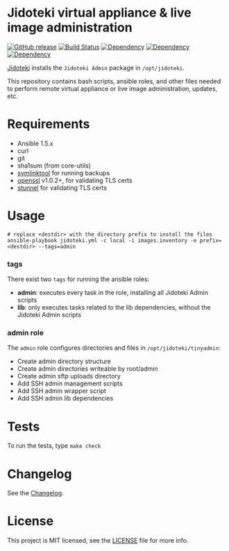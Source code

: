# Jidoteki virtual appliance & live image administration

[![GitHub release](https://img.shields.io/github/release/unscramble/jidoteki-admin.svg)](https://jidoteki.com) [![Build Status](https://travis-ci.org/unscramble/jidoteki-admin.svg?branch=master)](https://travis-ci.org/unscramble/jidoteki-admin)  [![Dependency](https://img.shields.io/badge/[deps]&#32;picolisp--semver-v0.10.0-ff69b4.svg)](https://github.com/aw/picolisp-semver) [![Dependency](https://img.shields.io/badge/[deps]&#32;picolisp--json-v3.2.0-ff69b4.svg)](https://github.com/aw/picolisp-json) [![Dependency](https://img.shields.io/badge/[deps]&#32;picolisp--unit-v2.1.0-ff69b4.svg)](https://github.com/aw/picolisp-unit.git)

[Jidoteki](https://jidoteki.com) installs the `Jidoteki Admin` package in `/opt/jidoteki`.

This repository contains bash scripts, ansible roles, and other files needed to perform remote virtual appliance or live image administration, updates, etc.

# Requirements

* Ansible 1.5.x
* curl
* git
* sha1sum (from core-utils)
* [symlinktool](https://github.com/aw/tinycore-symlinktool) for running backups
* [openssl](https://openssl.org/) v1.0.2+, for validating TLS certs
* [stunnel](https://www.stunnel.org) for validating TLS certs

# Usage

```
# replace <destdir> with the directory prefix to install the files
ansible-playbook jidoteki.yml -c local -i images.inventory -e prefix=<destdir> --tags=admin
```

### tags

There exist two `tags` for running the ansible roles:

  - **admin**: executes every task in the role, installing all Jidoteki Admin scripts
  - **lib**: only executes tasks related to the lib dependencies, without the Jidoteki Admin scripts

### admin role

The `admin` role configures directories and files in `/opt/jidoteki/tinyadmin`:

  * Create admin directory structure
  * Create admin directories writeable by root/admin
  * Create admin sftp uploads directory
  * Add SSH admin management scripts
  * Add SSH admin wrapper script
  * Add SSH admin lib dependencies

# Tests

To run the tests, type `make check`

# Changelog

See the [Changelog](CHANGELOG.md).

# License

This project is MIT licensed, see the [LICENSE](LICENSE) file for more info.
